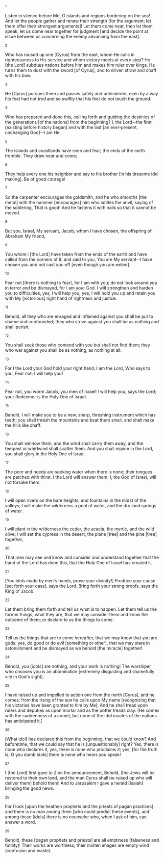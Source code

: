 <sup>1</sup> 

Listen in silence before Me, O islands and regions bordering on the sea! And let the people gather and renew their strength [for the argument; let them offer their strongest arguments]! Let them come near, then let them speak; let us come near together for judgment [and decide the point at issue between us concerning the enemy advancing from the east]. 

<sup>2</sup> 

Who has roused up one [Cyrus] from the east, whom He calls in righteousness to His service and whom victory meets at every step? He [the Lord] subdues nations before him and makes him ruler over kings. He turns them to dust with the sword [of Cyrus], and to driven straw and chaff with his bow. 

<sup>3</sup> 

He [Cyrus] pursues them and passes safely and unhindered, even by a way his feet had not trod and so swiftly that his feet do not touch the ground. 

<sup>4</sup> 

Who has prepared and done this, calling forth and guiding the destinies of the generations [of the nations] from the beginning? I, the Lord--the first [existing before history began] and with the last [an ever-present, unchanging God]--I am He. 

<sup>5</sup> 

The islands and coastlands have seen and fear; the ends of the earth tremble. They draw near and come; 

<sup>6</sup> 

They help every one his neighbor and say to his brother [in his tiresome idol making], Be of good courage! 

<sup>7</sup> 

So the carpenter encourages the goldsmith, and he who smooths [the metal] with the hammer [encourages] him who smites the anvil, saying of the soldering, That is good! And he fastens it with nails so that it cannot be moved. 

<sup>8</sup> 

But you, Israel, My servant, Jacob, whom I have chosen, the offspring of Abraham My friend, 

<sup>9</sup> 

You whom I [the Lord] have taken from the ends of the earth and have called from the corners of it, and said to you, You are My servant--I have chosen you and not cast you off [even though you are exiled]. 

<sup>10</sup> 

Fear not [there is nothing to fear], for I am with you; do not look around you in terror and be dismayed, for I am your God. I will strengthen and harden you to difficulties, yes, I will help you; yes, I will hold you up and retain you with My [victorious] right hand of rightness and justice. 

<sup>11</sup> 

Behold, all they who are enraged and inflamed against you shall be put to shame and confounded; they who strive against you shall be as nothing and shall perish. 

<sup>12</sup> 

You shall seek those who contend with you but shall not find them; they who war against you shall be as nothing, as nothing at all. 

<sup>13</sup> 

For I the Lord your God hold your right hand; I am the Lord, Who says to you, Fear not; I will help you! 

<sup>14</sup> 

Fear not, you worm Jacob, you men of Israel! I will help you, says the Lord; your Redeemer is the Holy One of Israel. 

<sup>15</sup> 

Behold, I will make you to be a new, sharp, threshing instrument which has teeth; you shall thresh the mountains and beat them small, and shall make the hills like chaff. 

<sup>16</sup> 

You shall winnow them, and the wind shall carry them away, and the tempest or whirlwind shall scatter them. And you shall rejoice in the Lord, you shall glory in the Holy One of Israel. 

<sup>17</sup> 

The poor and needy are seeking water when there is none; their tongues are parched with thirst. I the Lord will answer them; I, the God of Israel, will not forsake them. 

<sup>18</sup> 

I will open rivers on the bare heights, and fountains in the midst of the valleys; I will make the wilderness a pool of water, and the dry land springs of water. 

<sup>19</sup> 

I will plant in the wilderness the cedar, the acacia, the myrtle, and the wild olive; I will set the cypress in the desert, the plane [tree] and the pine [tree] together, 

<sup>20</sup> 

That men may see and know and consider and understand together that the hand of the Lord has done this, that the Holy One of Israel has created it. 

<sup>21</sup> 

[You idols made by men's hands, prove your divinity!] Produce your cause [set forth your case], says the Lord. Bring forth your strong proofs, says the King of Jacob. 

<sup>22</sup> 

Let them bring them forth and tell us what is to happen. Let them tell us the former things, what they are, that we may consider them and know the outcome of them; or declare to us the things to come. 

<sup>23</sup> 

Tell us the things that are to come hereafter, that we may know that you are gods; yes, do good or do evil [something or other], that we may stare in astonishment and be dismayed as we behold [the miracle] together! 

<sup>24</sup> 

Behold, you [idols] are nothing, and your work is nothing! The worshiper who chooses you is an abomination [extremely disgusting and shamefully vile in God's sight]. 

<sup>25</sup> 

I have raised up and impelled to action one from the north [Cyrus], and he comes; from the rising of the sun he calls upon My name [recognizing that his victories have been granted to him by Me]. And he shall tread upon rulers and deputies as upon mortar and as the potter treads clay. [He comes with the suddenness of a comet, but none of the idol oracles of the nations has anticipated it.] 

<sup>26</sup> 

[What idol] has declared this from the beginning, that we could know? And beforetime, that we could say that he is [unquestionably] right? Yes, there is none who declares it, yes, there is none who proclaims it; yes, [for the truth is, O you dumb idols] there is none who hears you speak! 

<sup>27</sup> 

I [the Lord] first gave to Zion the announcement, Behold, [the Jews will be restored to their own land, and the man Cyrus shall be raised up who will deliver them] behold them! And to Jerusalem I gave a herald [Isaiah] bringing the good news. 

<sup>28</sup> 

For I look [upon the heathen prophets and the priests of pagan practices] and there is no man among them [who could predict these events], and among these [idols] there is no counselor who, when I ask of him, can answer a word. 

<sup>29</sup> 

Behold, these [pagan prophets and priests] are all emptiness (falseness and futility)! Their works are worthless; their molten images are empty wind (confusion and waste).